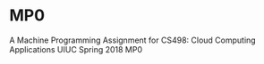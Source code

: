 # MP0
A Machine Programming Assignment for CS498: Cloud Computing Applications UIUC
Spring 2018
MP0 